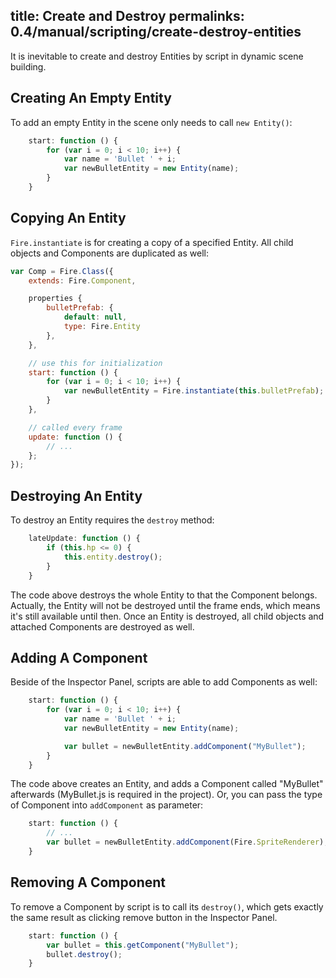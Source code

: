 title: Create and Destroy
permalinks: 0.4/manual/scripting/create-destroy-entities
---

It is inevitable to create and destroy Entities by script in dynamic scene building.

## Creating An Empty Entity

To add an empty Entity in the scene only needs to call `new Entity()`:

```js
    start: function () {
        for (var i = 0; i < 10; i++) {
            var name = 'Bullet ' + i;
            var newBulletEntity = new Entity(name);
        }
    }
```

## <a name="instantiate"></a>Copying An Entity

`Fire.instantiate` is for creating a copy of a specified Entity. All child objects and Components are duplicated as well:

```js
var Comp = Fire.Class({
    extends: Fire.Component,

    properties {
        bulletPrefab: {
            default: null,
            type: Fire.Entity
        },
    },

    // use this for initialization
    start: function () {
        for (var i = 0; i < 10; i++) {
            var newBulletEntity = Fire.instantiate(this.bulletPrefab);
        }
    },

    // called every frame
    update: function () {
        // ...
    };
});
```

## Destroying An Entity

To destroy an Entity requires the `destroy` method:

```js
    lateUpdate: function () {
        if (this.hp <= 0) {
            this.entity.destroy();
        }
    }
```

The code above destroys the whole Entity to that the Component belongs. Actually, the Entity will not be destroyed until the frame ends, which means it's still available until then. Once an Entity is destroyed, all child objects and attached Components are destroyed as well.

## Adding A Component

Beside of the Inspector Panel, scripts are able to add Components as well:

```js
    start: function () {
        for (var i = 0; i < 10; i++) {
            var name = 'Bullet ' + i;
            var newBulletEntity = new Entity(name);

            var bullet = newBulletEntity.addComponent("MyBullet");
        }
    }
```

The code above creates an Entity, and adds a Component called "MyBullet" afterwards (MyBullet.js is required in the project). Or, you can pass the type of Component into `addComponent` as parameter:

```js
    start: function () {
        // ...
        var bullet = newBulletEntity.addComponent(Fire.SpriteRenderer);
    }
```

## Removing A Component

To remove a Component by script is to call its `destroy()`, which gets exactly the same result as clicking remove button in the Inspector Panel.

```js
    start: function () {
        var bullet = this.getComponent("MyBullet");
        bullet.destroy();
    }
```

